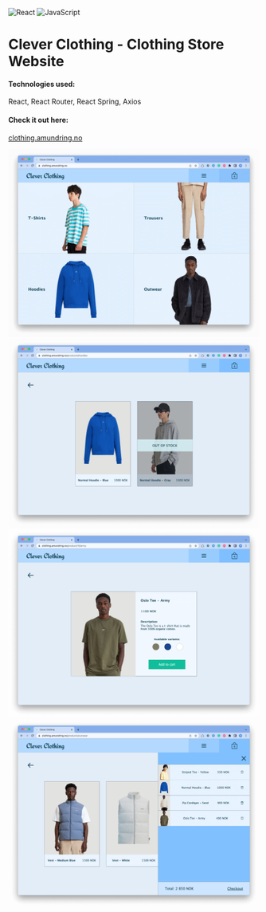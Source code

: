 ![React](https://img.shields.io/badge/React-61DAFB.svg)
![JavaScript](https://img.shields.io/badge/JavaScript-yellow.svg)
<br/>

# Clever Clothing - Clothing Store Website

#### Technologies used:
React, React Router, React Spring, Axios

#### Check it out here:  
[clothing.amundring.no](https://clothing.amundring.no/)  

![Main view](/screenshot1.png "Front page")
![Main view](/screenshot2.png "Category page")
![Main view](/screenshot3.png "Product page")
![Main view](/screenshot4.png "Shopping cart")
